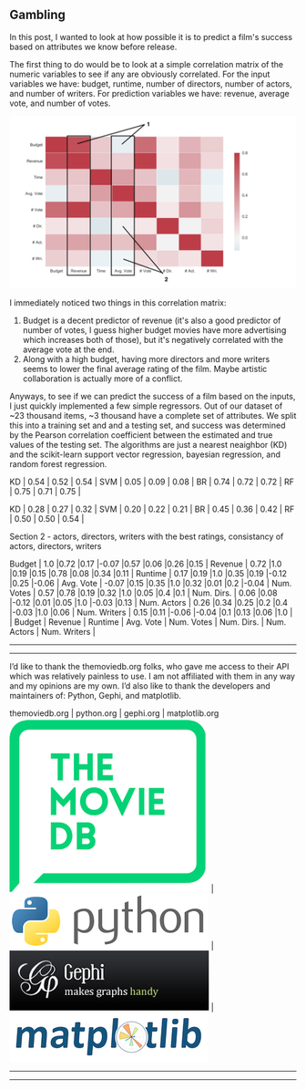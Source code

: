 Gambling
---

In this post, I wanted to look at how possible it is to predict a film's success based on attributes we know before release.

The first thing to do would be to look at a simple correlation matrix of the numeric variables to see if any are obviously correlated. For the input variables we have: budget, runtime, number of directors, number of actors, and number of writers. For prediction variables we have: revenue, average vote, and number of votes.

![correlation matrix](../assets/post3/corr_matrix_cmap_annotated.png)

I immediately noticed two things in this correlation matrix:
1) Budget is a decent predictor of revenue (it's also a good predictor of number of votes, I guess higher budget movies have more advertising which increases both of those), but it's negatively correlated with the average vote at the end.
2) Along with a high budget, having more directors and more writers seems to lower the final average rating of the film. Maybe artistic collaboration is actually more of a conflict.

Anyways, to see if we can predict the success of a film based on the inputs, I just quickly implemented a few simple regressors. Out of our dataset of ~23 thousand items, ~3 thousand have a complete set of attributes. We split this into a training set and and a testing set, and success was determined by the Pearson correlation coefficient between the estimated and true values of the testing set. The algorithms are just a nearest neaighbor (KD) and the scikit-learn support vector regression, bayesian regression, and random forest regression.

KD | 0.54 | 0.52 | 0.54 |
SVM | 0.05 | 0.09 | 0.08 |
BR | 0.74 | 0.72 | 0.72 |
RF | 0.75 | 0.71 | 0.75 |

KD | 0.28 | 0.27 | 0.32 |
SVM | 0.20 | 0.22 | 0.21 |
BR | 0.45 | 0.36 | 0.42 |
RF | 0.50 | 0.50 | 0.54 |


Section 2 - actors, directors, writers with the best ratings, consistancy of actors, directors, writers


Budget | 1.0 |0.72 |0.17 |-0.07 |0.57 |0.06 |0.26 |0.15 |
Revenue | 0.72 |1.0 |0.19 |0.15 |0.78 |0.08 |0.34 |0.11 |
Runtime | 0.17 |0.19 |1.0 |0.35 |0.19 |-0.12 |0.25 |-0.06 |
Avg. Vote | -0.07 |0.15 |0.35 |1.0 |0.32 |0.01 |0.2 |-0.04 |
Num. Votes | 0.57 |0.78 |0.19 |0.32 |1.0 |0.05 |0.4 |0.1 |
Num. Dirs. | 0.06 |0.08 |-0.12 |0.01 |0.05 |1.0 |-0.03 |0.13 |
Num. Actors | 0.26 |0.34 |0.25 |0.2 |0.4 |-0.03 |1.0 |0.06 |
Num. Writers | 0.15 |0.11 |-0.06 |-0.04 |0.1 |0.13 |0.06 |1.0 |
 | Budget | Revenue | Runtime | Avg. Vote | Num. Votes | Num. Dirs. | Num. Actors | Num. Writers |



---
---
I’d like to thank the themoviedb.org folks, who gave me access to their API which was relatively painless to use. I am not affiliated with them in any way and my opinions are my own. I’d also like to thank the developers and maintainers of: Python, Gephi, and matplotlib.

themoviedb.org | python.org | gephi.org | matplotlib.org
![the movie db](../assets/credit/tmdb.png) | ![python](../assets/credit/python.png) | ![gephi](../assets/credit/gephi.png) | ![matplotlib](../assets/credit/mpl.png)

---
---
